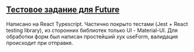 ## [Тестовое задание для Future](https://github.com/fugr-ru/frontend-javascript-test)

Написано на React Typescript. Частично покрыто тестами (Jest + React testing library), из сторонних библиотек только UI - Маterial-UI. Для обработки форм был написан простейший хук useForm, валидация происходит при отправке. 